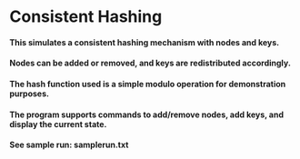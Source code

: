 # Consistent Hashing
#### This simulates a consistent hashing mechanism with nodes and keys.
#### Nodes can be added or removed, and keys are redistributed accordingly.
#### The hash function used is a simple modulo operation for demonstration purposes.
#### The program supports commands to add/remove nodes, add keys, and display the current state.

#### See sample run: samplerun.txt